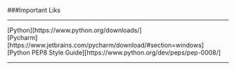 ###Important Liks 
<hr>
[Python][https://www.python.org/downloads/]<br>
[Pycharm][https://www.jetbrains.com/pycharm/download/#section=windows]<br>
[Python PEP8 Style Guide][https://www.python.org/dev/peps/pep-0008/]<br>
<!--Feaatures of Python-->
<hr>
